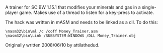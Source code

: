 A trainer for SC:BW 1.15.1 that modifies your minerals and gas in a single-player game. Makes use of a thread to listen for a key-press to activate.

The hack was written in mASM and needs to be linked as a dll. To do this:
```
\masm32\bin\ml /c /coff Money_Trainer.asm
\masm32\bin\Link /SUBSYSTEM:WINDOWS /DLL Money_Trainer.obj
```

Originally written 2008/06/10 by attilathedud.
